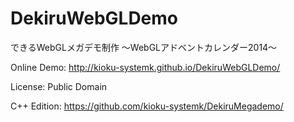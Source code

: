 DekiruWebGLDemo
===============

できるWebGLメガデモ制作
〜WebGLアドベントカレンダー2014〜

Online Demo: http://kioku-systemk.github.io/DekiruWebGLDemo/

License: Public Domain

C++ Edition: https://github.com/kioku-systemk/DekiruMegademo/
